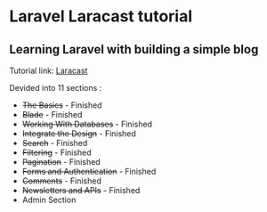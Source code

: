 # Laravel Laracast tutorial
## Learning Laravel with building a simple blog

Tutorial link: [Laracast](https://laracasts.com/series/laravel-8-from-scratch)

Devided into 11 sections :
* ~~The Basics~~ - Finished
* ~~Blade~~ - Finished
* ~~Working With Databases~~ - Finished
* ~~Integrate the Design~~ - Finished
* ~~Search~~ - Finished
* ~~Filtering~~ - Finished
* ~~Pagination~~ - Finished
* ~~Forms and Authentication~~ - Finished
* ~~Comments~~ - Finished
* ~~Newsletters and APIs~~ - Finished
* Admin Section
